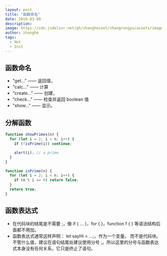 ```yaml
---
layout: post
title: "函数命名"
date: 2019-03-08
description:
image: https://cdn.jsdelivr.net/gh/zhanghecool/zhangrongyu/assets/images/default.jpg
author: zhanghe
tags:
  - Hot
  - Init
---
```


## 函数命名

- "get…" —— 返回值，
- "calc…" —— 计算
- "create…" —— 创建，
- "check…" —— 检查并返回 boolean 值
- "show…" —— 显示。

## 分解函数

```javascript
function showPrimes(n) {
  for (let i = 2; i < n; i++) {
    if (!isPrime(i)) continue;

    alert(i); // a prime
  }
}

function isPrime(n) {
  for (let i = 2; i < n; i++) {
    if (n % i == 0) return false;
  }
  return true;
}
```

## 函数表达式

- 在代码块的结尾是不需要 ;，像 if { ... }，for { }，function f { } 等语法结构后面都不用加。
- 函数表达式通常这样声明： let sayHi = ...;，作为一个变量。 而不是代码块。不管什么值，建议在语句结尾处建议使用分号 ;。所以这里的分号与函数表达式本身没有任何关系，它只是终止了语句。
